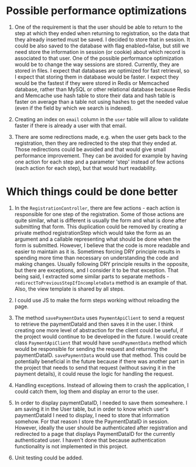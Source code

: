 # Possible performance optimizations

1. One of the requirement is that the user should be able to return to the step at which they ended when returning to registration, so the data that they already inserted must be saved. I decided to store that in session. It could be also saved to the database with flag enabled=false, but still we need store the information in session (or cookie) about which record is associated to that user. One of the possible performance optimization would be to change the way sessions are stored. Currently, they are stored in files. I expect that databases are optimized for fast retrieval, so I expect that storing them in database would be faster. I expect they would be the fastest if they were stored in Redis or Memcached database, rather than MySQL or other relational database because Redis and Memcache use hash table to store their data and hash table is faster on average than a table not using hashes to get the needed value (even if the field by which we search is indexed).

2. Creating an index on ``email`` column in the ``user`` table will allow to validate faster if there is already a user with that email.

3. There are some redirections made, e.g. when the user gets back to the registration, then they are redirected to the step that they ended at. Those redirections could be avoided and that would give small performance improvement. They can be avoided for example by having one action for each step and a parameter 'step' instead of few actions (each action for each step), but that would hurt readability.

# Which things could be done better

1. In the ``RegistrationController``, there are few actions - each action is responsible for one step of the registration. Some of those actions are quite similar, what is different is usually the form and what is done after submitting that form. This duplication could be removed by creating a private method registrationStep which would take the form as an argument and a callable representing what should be done when the form is submitted. However, I believe that the code is more readable and easier to maintain as it is. Sometimes forcing DRY principle results in spending more time than necessary on understanding the code and making changes. Usually following DRY principle results in the opposite, but there are exceptions, and I consider it to be that exception. That being said, I extracted some similar parts to separate methods - ``redirectToPreviousStepIfIncompleteData`` method is an example of that. Also, the view template is shared by all steps.

2. I could use JS to make the form steps working without reloading the page.

3. The method ``savePaymentData`` uses ``PaymentApiClient`` to send a request to retrieve the paymentDataId and then saves it in the user. I think creating one more level of abstraction for the client could be useful, if the project would continue to be developed in the future. I would create class ``PaymentApiClient`` that would have ``sendPaymentData`` method which would be responsible for sending the request and returning the paymentDataID. ``savePaymentData`` would use that method. This could be potentially beneficial in the future because if there was another part in the project that needs to send that request (without saving it in the payment details), it could reuse the logic for handling the request.

4. Handling exceptions. Instead of allowing them to crash the application, I could catch them, log them and display an error to the user.

5. In order to display paymentDataID, I needed to save them somewhere. I am saving it in the User table, but in order to know which user's paymentDataId I need to display, I need to store that information somehow. For that reason I store the PaymentDataID in session. However, ideally the user should be authenticated after registration and redirected to a page that displays PaymentDataID for the currently authenticated user. I haven't done that because authentication functionality is not implemented in this project.

7. Unit testing could be added.